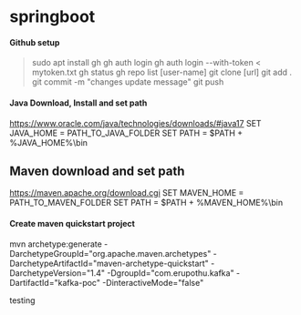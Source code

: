 # springboot

#### Github setup
> sudo apt install gh
> gh auth login
> gh auth login --with-token < mytoken.txt
> gh status
> gh repo list [user-name]
> git clone [url]
> git add .
> git commit -m "changes update message"
> git push

#### Java Download, Install and set path
https://www.oracle.com/java/technologies/downloads/#java17
SET JAVA_HOME = PATH_TO_JAVA_FOLDER
SET PATH = $PATH + %JAVA_HOME%\bin


## Maven download and set path
https://maven.apache.org/download.cgi
SET MAVEN_HOME = PATH_TO_MAVEN_FOLDER
SET PATH  = $PATH + %MAVEN_HOME%\bin

#### Create maven quickstart project
mvn archetype:generate -DarchetypeGroupId="org.apache.maven.archetypes" -DarchetypeArtifactId="maven-archetype-quickstart" -DarchetypeVersion="1.4" -DgroupId="com.erupothu.kafka" -DartifactId="kafka-poc" -DinteractiveMode="false"


testing

